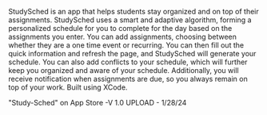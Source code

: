 StudySched is an app that helps students stay organized and on top of their assignments. StudySched uses a smart and adaptive algorithm, forming a personalized schedule for you to complete for the day based on the assignments you enter. You can add assignments, choosing between whether they are a one time event or recurring. You can then fill out the quick information and refresh the page, and StudySched will generate your schedule. You can also add conflicts to your schedule, which will further keep you organized and aware of your schedule. Additionally, you will receive notification when assignments are due, so you always remain on top of your work. Built using XCode.

"Study-Sched" on App Store
-V 1.0 UPLOAD - 1/28/24

